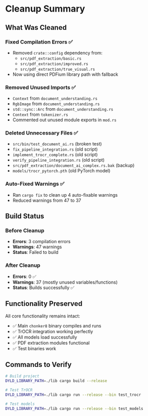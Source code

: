 # Cleanup Summary

## What Was Cleaned

### Fixed Compilation Errors ✅
- Removed `crate::config` dependency from:
  - `src/pdf_extraction/basic.rs`
  - `src/pdf_extraction/improved.rs`
  - `src/pdf_extraction/true_visual.rs`
- Now using direct PDFium library path with fallback

### Removed Unused Imports ✅
- `Context` from `document_understanding.rs`
- `RgbImage` from `document_understanding.rs`
- `std::sync::Arc` from `document_understanding.rs`
- `Context` from `tokenizer.rs`
- Commented out unused module exports in `mod.rs`

### Deleted Unnecessary Files ✅
- `src/bin/test_document_ai.rs` (broken test)
- `fix_pipeline_integration.rs` (old script)
- `implement_trocr_complete.rs` (old script)
- `verify_pipeline_integration.rs` (old script)
- `src/pdf_extraction/document_ai_complex.rs.bak` (backup)
- `models/trocr_pytorch.pth` (old PyTorch model)

### Auto-Fixed Warnings ✅
- Ran `cargo fix` to clean up 4 auto-fixable warnings
- Reduced warnings from 47 to 37

## Build Status

### Before Cleanup
- **Errors**: 3 compilation errors
- **Warnings**: 47 warnings
- **Status**: Failed to build

### After Cleanup
- **Errors**: 0 ✅
- **Warnings**: 37 (mostly unused variables/functions)
- **Status**: Builds successfully ✅

## Functionality Preserved

All core functionality remains intact:
- ✅ Main `chonker8` binary compiles and runs
- ✅ TrOCR integration working perfectly
- ✅ All models load successfully
- ✅ PDF extraction modules functional
- ✅ Test binaries work

## Commands to Verify

```bash
# Build project
DYLD_LIBRARY_PATH=./lib cargo build --release

# Test TrOCR
DYLD_LIBRARY_PATH=./lib cargo run --release --bin test_trocr

# Test models
DYLD_LIBRARY_PATH=./lib cargo run --release --bin test_models
```